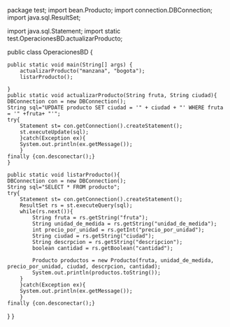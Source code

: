 
package test;
import bean.Producto;
import connection.DBConnection;
import java.sql.ResultSet;


import java.sql.Statement;
import static test.OperacionesBD.actualizarProducto;
        
public class OperacionesBD {

   
    public static void main(String[] args) {
        actualizarProducto("manzana", "bogota");
        listarProducto();
        
    }
    public static void actualizarProducto(String fruta, String ciudad){
    DBConnection con = new DBConnection();
    String sql="UPDATE producto SET ciudad = '" + ciudad + "' WHERE fruta = '" +fruta+ "'";
    try{
        Statement st= con.getConnection().createStatement();
        st.executeUpdate(sql);
        }catch(Exception ex){
        System.out.println(ex.getMessage());
        }
    finally {con.desconectar();}
    }
          
    public static void listarProducto(){
    DBConnection con = new DBConnection();
    String sql="SELECT * FROM producto";
    try{
        Statement st= con.getConnection().createStatement();
        ResultSet rs = st.executeQuery(sql);
        while(rs.next()){
            String fruta = rs.getString("fruta");
            String unidad_de_medida = rs.getString("unidad_de_medida");
            int precio_por_unidad = rs.getInt("precio_por_unidad");
            String ciudad = rs.getString("ciudad");
            String descrpcion = rs.getString("descripcion");
            boolean cantidad = rs.getBoolean("cantidad");
            
            Producto productos = new Producto(fruta, unidad_de_medida, precio_por_unidad, ciudad, descrpcion, cantidad);
            System.out.println(productos.toString());
        }
        }catch(Exception ex){
        System.out.println(ex.getMessage());
        }
    finally {con.desconectar();}
}
}
